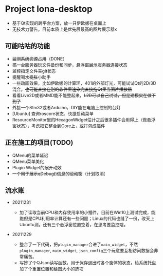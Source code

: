 # Project Iona-desktop

* 基于Qt实现的跨平台方案，放一只伊欧娜在桌面上
* 无技术力警告，目前本质上是优先层最高的图片展示器x
## 可能咕咕的功能
* ~~监测系统资源占用~~（DONE）
* 搞一台服务器玩文件备份和同步，悬浮窗展示服务器连接状态
* 监控指定文件夹git状态
* 提醒喝水~~提肛~~小助手
* 一些动画效果，比如伊欧娜的计算环，401的外部灯光，可能试试Qt的2D/3D混合，~~也可能直接在别的软件里渲染完直接拖Qt里当图片播放器~~
* 看看Live2D或者MMD能不能整起来，~~L2D可以自己试试，但是建模实在做不到了~~
* 外接一个Stm32或者Arduino，DIY能在电脑上控制的台灯
* [Ubuntu] 查询roscore状态，快捷启动菜单
* ResourceMonitor里的HexagonWidget估计之后很多插件会用得上（做悬浮窗状态），考虑把它整合到Core上，或打包成插件
## 正在施工的项目(TODO)
* QMenu的菜单延迟
* QMenu菜单美化
* Plugin Widget的展开动效
* ~~一个用于展示qDebug()信息的滚动窗~~（计划取消）
## 流水账

* 20211231
  * 加了读取当前CPU和内存使用率的小插件，目前在Win10上测试完成，能跑但是CPU利用率计算还有一些问题；Linux的代码也缝了一份，改天上Ubuntu测。还有三个悬浮窗位置空着，在思考要监控啥。

* 20211229
  * 整合了一下代码，把`plugin_manager`合进了`main_widget`，不然`plugin_manager`, `main_widget`, `json_config`三个玩意要互相访问数据会非常痛苦。
  * 写~~抄~~了个QJson读写函数，用于保存退出时各个窗体的状态，给系统托盘加了个重置位置和绘图大小的选项